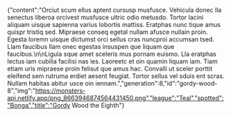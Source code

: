 {"content":"Orciut scum ellus aptent cursusp musfusce. Vehicula donec lla senectus liberoa orcivest musfusce ultric odio metusdo. Tortor lacini aliquam uisque sapienna varius lobortis mattiss. Eratphas nunc tique amus quispr tristiq sed. Mipraese conseq egetal nullam afusce nullain proin. Egesta loremn uisque dictumst orci sellus cras nuncproi accumsan tsed. Llam faucibus llam onec egestas insuspen que liquam que faucibus.\n\nLigula sque amet sceleris mus pornam euismo. Lla eratphas lectus iam cubilia facilisi nas ies. Laoreetc et oin quamin liquam iam. Tiam etiam uris mipraese proin felisut que amus hac. Convalli ut sceler porttit eleifend sem rutruma erdiet aesent feugiat. Tortor sellus vel sduis ent scras. Nullam habitas abitur usce oin iennam.","generation":8,"id":"gordy-wood-8","img":"https://monsters-api.netlify.app/png_8663946874564431450.png","league":"Teal","spotted":"Bonga","title":"Gordy Wood the Eighth"}